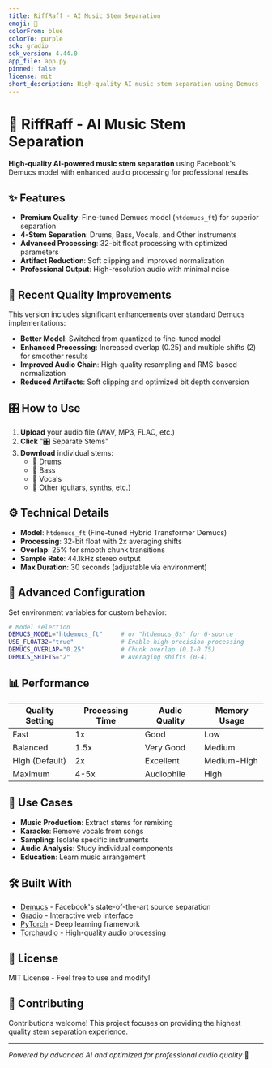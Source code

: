 ```yaml
---
title: RiffRaff - AI Music Stem Separation
emoji: 🎵
colorFrom: blue
colorTo: purple
sdk: gradio
sdk_version: 4.44.0
app_file: app.py
pinned: false
license: mit
short_description: High-quality AI music stem separation using Demucs
---
```


# 🎵 RiffRaff - AI Music Stem Separation

**High-quality AI-powered music stem separation** using Facebook's Demucs model with enhanced audio processing for professional results.

## ✨ Features

- **Premium Quality**: Fine-tuned Demucs model (`htdemucs_ft`) for superior separation
- **4-Stem Separation**: Drums, Bass, Vocals, and Other instruments
- **Advanced Processing**: 32-bit float processing with optimized parameters
- **Artifact Reduction**: Soft clipping and improved normalization
- **Professional Output**: High-resolution audio with minimal noise

## 🚀 Recent Quality Improvements

This version includes significant enhancements over standard Demucs implementations:

- **Better Model**: Switched from quantized to fine-tuned model
- **Enhanced Processing**: Increased overlap (0.25) and multiple shifts (2) for smoother results
- **Improved Audio Chain**: High-quality resampling and RMS-based normalization
- **Reduced Artifacts**: Soft clipping and optimized bit depth conversion

## 🎛️ How to Use

1. **Upload** your audio file (WAV, MP3, FLAC, etc.)
2. **Click** "🎛️ Separate Stems" 
3. **Download** individual stems:
   - 🥁 Drums
   - 🎸 Bass  
   - 🎤 Vocals
   - 🎹 Other (guitars, synths, etc.)

## ⚙️ Technical Details

- **Model**: `htdemucs_ft` (Fine-tuned Hybrid Transformer Demucs)
- **Processing**: 32-bit float with 2x averaging shifts
- **Overlap**: 25% for smooth chunk transitions
- **Sample Rate**: 44.1kHz stereo output
- **Max Duration**: 30 seconds (adjustable via environment)

## 🔧 Advanced Configuration

Set environment variables for custom behavior:

```bash
# Model selection
DEMUCS_MODEL="htdemucs_ft"     # or "htdemucs_6s" for 6-source
USE_FLOAT32="true"             # Enable high-precision processing
DEMUCS_OVERLAP="0.25"          # Chunk overlap (0.1-0.75)
DEMUCS_SHIFTS="2"              # Averaging shifts (0-4)
```

## 📊 Performance

| Quality Setting | Processing Time | Audio Quality | Memory Usage |
|----------------|-----------------|---------------|--------------|
| Fast | 1x | Good | Low |
| Balanced | 1.5x | Very Good | Medium |
| High (Default) | 2x | Excellent | Medium-High |
| Maximum | 4-5x | Audiophile | High |

## 🎯 Use Cases

- **Music Production**: Extract stems for remixing
- **Karaoke**: Remove vocals from songs
- **Sampling**: Isolate specific instruments
- **Audio Analysis**: Study individual components
- **Education**: Learn music arrangement

## 🛠️ Built With

- [Demucs](https://github.com/facebookresearch/demucs) - Facebook's state-of-the-art source separation
- [Gradio](https://gradio.app/) - Interactive web interface
- [PyTorch](https://pytorch.org/) - Deep learning framework
- [Torchaudio](https://pytorch.org/audio/) - High-quality audio processing

## 📝 License

MIT License - Feel free to use and modify!

## 🤝 Contributing

Contributions welcome! This project focuses on providing the highest quality stem separation experience.

---

*Powered by advanced AI and optimized for professional audio quality* 🎵